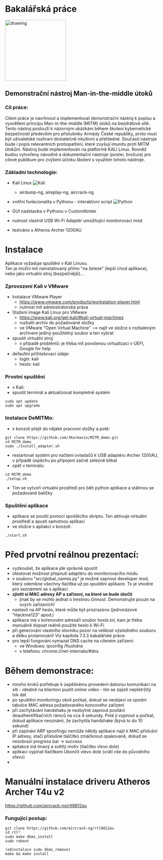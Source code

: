 
# Bakalářská práce
<img src="https://knihovna.vspj.cz/2017/images/vspj_logo_symbol.svg" alt="drawing" width="200"/>

## Demonstrační nástroj Man-in-the-middle útoků

### Cíl práce:
Cílem práce je navrhnout a implementovat demonstrační nástroj k popisu a  vysvětlení principu Man-in-the-middle (MITM) útoků na bezdrátové sítě. Tento nástroj poslouží k názorným ukázkám během školení kybernetické bezpečnosti především pro příslušníky Armády České republiky, proto musí být uživatelské rozhraní dostatečně intuitivní a přehledné. Součástí nástroje bude i popis relevantních protiopatření, které zvyšují imunitu proti MITM útokům. Nástroj bude implementován na platformě KALI Linux. Rovněž budou vytvořeny návodné a dokumentační nástroje (poster, brožura) pro cílové publikum pro zvýšení účinku školení s využitím tohoto nástroje.


### Základní technologie:
- Kali Linux ![Kali](https://img.shields.io/badge/Kali-268BEE?style=for-the-badge&logo=kalilinux&logoColor=white)
    - airdump-ng, aireplay-ng, aircrack-ng

- vnitřní funkcionalita v Pythonu - interaktivní script ![Python](https://img.shields.io/badge/python-3670A0?style=for-the-badge&logo=python&logoColor=ffdd54)
- GUI nadstavba v Pythonu v Customtkinter
- nutnost vlastnit USB Wi-Fi Adaptér umožňující monitorovací mód
- testváno s Atheros Archer 1200AU  


# Instalace
Aplikace vyžaduje spuštění v Kali Linuxu.  
Ten je možní mít nainstalovaný přímo "na železe" (lepší chod aplikace), nebo jako virtuální stroj (bezpečnější)...  
### Zprovození Kali v VMware
- Instalace VMware Player
  - https://www.vmware.com/products/workstation-player.html
  - nutnost mít adminstrátorská práva
- Stažení image Kali Linux pro VMware
  - https://www.kali.org/get-kali/#kali-virtual-machines
  - rozbalit archiv do požadované složky
  - ve VMware "Open Virtual Machine" --> najít ve složce s rozbaleným archivem jediný použitelný soubor a ten vybrat
- spustit virtuální stroj
  - v případě problémů: je třeba mít povolenou virtualizaci v UEFI, Google for help
- defaultní pčihlašovací údaje: 
  - login: kali
  - heslo: kali
  
### Prvotní spuštění
- v Kali:
- spustit terminál a aktualizovat kompletně systém
```
sudo apt update
sudo apt upgrade
```
### Instalace DeMITMo:
- v konzoli přejít do nějaké pracovní složky a poté:  
```
git clone https://github.com/JKarmasin/MITM_demo.git
cd MITM_demo
sudo ./install_adapter.sh
```
- restartovat systém pro načtení ovladačů k USB adaptéru Archer 1200AU, v případě úspěchu po připojení začně zelezně blikat
- opět v teminálu:
```
cd MITM_demo
./setup.sh
```
- Tím se vytvoří virtuální prostředí pro běh python aplikace a stáhnou se požadované balíčky
### Spuštění aplikace
- aplikace se pouští pomocí spoštěcího skriptu. Ten aktivuje virtuální prostředí a spustí samotnou aplikaci
- ve složce s apliakcí v konzoli:
```
./start.sh
```
# Před prvotní reálnou prezentací:
- vyzkoušet, že aplikace jde správně spustit
- otestovat možnost přepnutí adaptéru do monitorovacího módu
- v souboru "src/global_names.py" je možné zapnout developer mod, který odemkne všechny tlačítka už po spuštění aplikace. To je vhodné pro seznámení se s aplikací
- **zjistit si MAC adresy AP a zařízení, na které se bude útočit**
  - jinak by se mohlo jednat o trestnou činnost. Demonstrujte pouze na svých zařízeních!
- nastavit na AP heslo, které může být prozrazeno (jednorázové "Hackme123" apod.)
- aplikace má v kořenovém adresáři soubor *hesla.txt*, kam je třeba manuálně dopsat reálně použité heslo k Wi-Fi 
- při generování vlastního slovníku pozor na velikost výsledného souboru a délku prolamování! Viz kapitola 7.3.3 bakalářské práce.
- pro lepší fungování vymazat DNS cache na cíleném zařízení:
  - ve Windows: ipconfig /flushdns
  - v telefonu: chrome://net-internals/#dns
# Během demonstrace:
- mnoho kroků potřebuje k úspěšnému provedení datovou komunikaci na síti - ideálně na klientovi pustit online video - tím se zajistí nepřetržitý tok dat
- po spuštění monitoringu okolí počkat, dokud se neobjeví ve spodní tabulce MAC adresa požadovaného koncového zařízení 
- při zachytávání handshaku je nezbytné zapnout posílání deauthentifikačních rámců na cca 4 sekundy. Poté ji vypnout a počkat, dokud aplikace neoznámí, že zachytila handshake (bývá to do 10 sekund)
- při zapínání ARP spoofingu nemůže někdy aplikace najít k MAC příslušní IP adresy, stačí příslušné tlalčítko zmáčknout opakovaně, dokud se nezobrazí progress bar -> success
- apliakce má tmavý a světlý motiv (tlačítko vlevo dole)
- aplikaci vypínat tlačítkem Ukončit vlevo dole (vrátí vše do původního stavu)
- 


# Manuální instalace driveru Atheros Archer T4u v2
https://github.com/aircrack-ng/rtl8812au

### Fungující postup:
```
git clone https://github.com/aircrack-ng/rtl8812au
cd rtl*
sudo make dkms_install
sudo reboot
```
```
(odinstalace sudo dkms_remove)
make && make install
```

